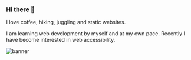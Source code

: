 ### Hi there 👋
I love coffee, hiking, juggling and static websites.

I am learning web development by myself and at my own pace. Recently I have become interested in web accessibility.

![banner](https://user-images.githubusercontent.com/43375226/153949728-00dbaa6b-8964-418c-92fd-2e6a8d33e9c4.png)
<!--
**myrdn/myrdn** is a ✨ _special_ ✨ repository because its `README.md` (this file) appears on your GitHub profile.

Here are some ideas to get you started:

- 🔭 I’m currently working on ...
- 🌱 I’m currently learning ...
- 👯 I’m looking to collaborate on ...
- 🤔 I’m looking for help with ...
- 💬 Ask me about ...
- 📫 How to reach me: ...
- 😄 Pronouns: ...
- ⚡ Fun fact: ...
-->
